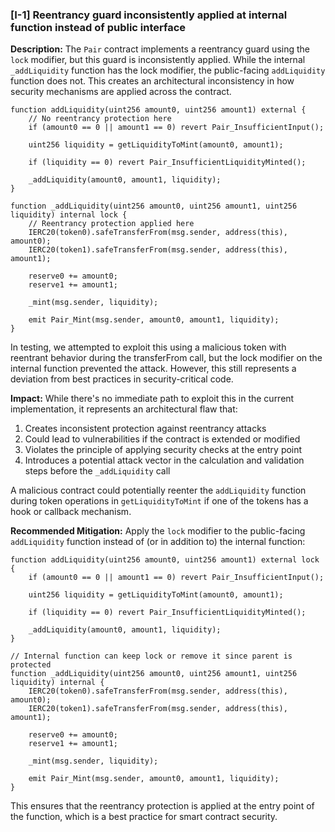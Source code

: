 ### [I-1] Reentrancy guard inconsistently applied at internal function instead of public interface

**Description:**
The `Pair` contract implements a reentrancy guard using the `lock` modifier, but this guard is inconsistently applied. While the internal `_addLiquidity` function has the lock modifier, the public-facing `addLiquidity` function does not. This creates an architectural inconsistency in how security mechanisms are applied across the contract.

```solidity
function addLiquidity(uint256 amount0, uint256 amount1) external {
    // No reentrancy protection here
    if (amount0 == 0 || amount1 == 0) revert Pair_InsufficientInput();

    uint256 liquidity = getLiquidityToMint(amount0, amount1);

    if (liquidity == 0) revert Pair_InsufficientLiquidityMinted();

    _addLiquidity(amount0, amount1, liquidity);
}

function _addLiquidity(uint256 amount0, uint256 amount1, uint256 liquidity) internal lock {
    // Reentrancy protection applied here
    IERC20(token0).safeTransferFrom(msg.sender, address(this), amount0);
    IERC20(token1).safeTransferFrom(msg.sender, address(this), amount1);

    reserve0 += amount0;
    reserve1 += amount1;

    _mint(msg.sender, liquidity);

    emit Pair_Mint(msg.sender, amount0, amount1, liquidity);
}
```

In testing, we attempted to exploit this using a malicious token with reentrant behavior during the transferFrom call, but the lock modifier on the internal function prevented the attack. However, this still represents a deviation from best practices in security-critical code.

**Impact:**
While there's no immediate path to exploit this in the current implementation, it represents an architectural flaw that:

1. Creates inconsistent protection against reentrancy attacks
2. Could lead to vulnerabilities if the contract is extended or modified
3. Violates the principle of applying security checks at the entry point
4. Introduces a potential attack vector in the calculation and validation steps before the `_addLiquidity` call

A malicious contract could potentially reenter the `addLiquidity` function during token operations in `getLiquidityToMint` if one of the tokens has a hook or callback mechanism.

**Recommended Mitigation:**
Apply the `lock` modifier to the public-facing `addLiquidity` function instead of (or in addition to) the internal function:

```solidity
function addLiquidity(uint256 amount0, uint256 amount1) external lock {
    if (amount0 == 0 || amount1 == 0) revert Pair_InsufficientInput();

    uint256 liquidity = getLiquidityToMint(amount0, amount1);

    if (liquidity == 0) revert Pair_InsufficientLiquidityMinted();

    _addLiquidity(amount0, amount1, liquidity);
}

// Internal function can keep lock or remove it since parent is protected
function _addLiquidity(uint256 amount0, uint256 amount1, uint256 liquidity) internal {
    IERC20(token0).safeTransferFrom(msg.sender, address(this), amount0);
    IERC20(token1).safeTransferFrom(msg.sender, address(this), amount1);

    reserve0 += amount0;
    reserve1 += amount1;

    _mint(msg.sender, liquidity);

    emit Pair_Mint(msg.sender, amount0, amount1, liquidity);
}
```

This ensures that the reentrancy protection is applied at the entry point of the function, which is a best practice for smart contract security.
